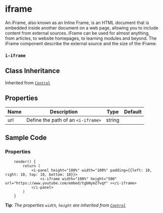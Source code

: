 # iframe

An iFrame, also known as an Inline Frame, is an HTML document that is embedded inside another document on a web page, allowing you to include content from external sources. iFrame can be used for almost anything, from articles, to website homepages, to learning modules and beyond. The iFrame component describe the external source and the size of the iFrame.

### `i-iframe`

## Class Inheritance
Inherited from [`Control`](components/Control/README.md)

## Properties

| Name            | Description                                         | Type       | Default |
| --------------- | -------------------------------------------------   | ---------- | ------- |
| url             | Define the path of an `<i-iframe>`                  | string     |         |

## Sample Code

### Properties
```typescript(components/Iframe/samples/i-iframe.tsx)
    render() {
        return (
            <i-panel height="100%" width="100%" padding={{left: 10, right: 10, top: 10, bottom: 10}}>
                <i-iframe width="100%" height="500" url="https://www.youtube.com/embed/tgbNymZ7vqY" ></i-iframe>
            </i-panel>
        )
    }
```
**Tip**: _The properties `width`, `height` are inherited from [`Control`](components/Control/README.md)_